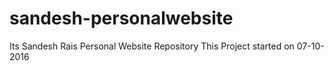 # sandesh-personalwebsite
Its Sandesh Rais Personal Website Repository
This Project started on 07-10-2016

